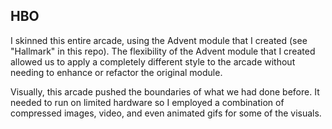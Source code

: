 HBO
---

I skinned this entire arcade, using the Advent module that I created (see "Hallmark" in this repo). The flexibility of the Advent module that I created allowed us to apply a completely different style to the arcade without needing to enhance or refactor the original module.

Visually, this arcade pushed the boundaries of what we had done before. It needed to run on limited hardware so I employed a combination of compressed images, video, and even animated gifs for some of the visuals.